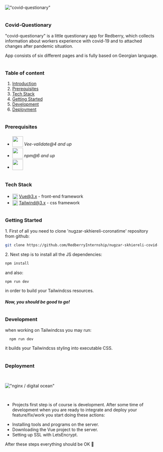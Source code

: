  !["covid-questionary"](./vue-project/src/assets/logo.png)

#
### Covid-Questionary

"covid-questionary" is a little questionary app for Redberry, which collects information about workers experience with covid-19 and to attached changes after pandemic situation.
 
 App consists of six different pages and is fully based on Georgian language.

#
### Table of content

1. [Introduction](#Introduction)
2. [Prerequisites](#Prerequisites)
3. [Tech Stack](#Tech-Stack)
4. [Getting Started](#Getting-Started)
5. [Development](#Development)
6. [Deployment](#Deployment)

#
### Prerequisites

* <img src="./vue-project/src/assets/veevalidate.png" width="35" style="position: relative; top: 4px" /> *Vee-validate@4 and up*
* <img src="./vue-project/src/assets/1200px-Npm-logo.svg.png" width="35" style="position: relative; top: 4px" /> *npm@6 and up*
* <img src="/vue-project/src/assets/vite.webp" width="35" style="position: relative; top: 4px" />



#
### Tech Stack

* <img src="./vue-project/src/assets/Vue.js_Logo_2.svg.png" height="18" style="position: relative; top: 4px" /> [Vue@3.x](https://vuejs.org/) - front-end framework
* <img src="./vue-project/src/assets/social-square.eab77323.jpg" height="18" style="position: relative; top: 4px" /> [Tailwind@3.x](https://tailwindui.com/components/application-ui/lists/tables) - css framework



#
### Getting Started
1\. First of all you need to clone 'nugzar-skhiereli-coronatime' repository from github:
```sh
git clone https://github.com/RedberryInternship/nugzar-skhiereli-covid-questionary.git
```

2\. Next step is to install all the JS dependencies:
```sh
npm install
```

and also:
```sh
npm run dev
```
in order to build your Tailwindcss resources.


##### Now, you should be good to go!



#
### Development

when working on Tailwindcss you may run:

```sh
  npm run dev
```
it builds your Tailwindcss styling into executable CSS.


#
### Deployment
<br/>

!["nginx / digital ocean"](./vue-project/src/assets/digital.png)

<br />

- Projects first step is of course is development.
 After some time of development when you are ready to integrate and deploy your feature/fix/work you start doing these actions:
* Installing tools and programs on the server.
* Downloading the Vue project to the server.
* Setting up SSL with LetsEncrypt.

After these steps everything should be OK :pray:

